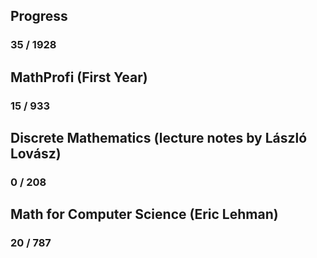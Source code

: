 ##	Progress
###	35 / 1928

## MathProfi (First Year)
### 15 / 933

## Discrete Mathematics (lecture notes by László Lovász)
### 0 / 208

## Math for Computer Science (Eric Lehman)
### 20 / 787

